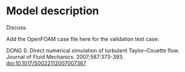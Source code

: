 # Model description

Discuss.

Add the OpenFOAM case file here for the validation test case:

DONG S. Direct numerical simulation of turbulent Taylor–Couette flow. Journal of Fluid Mechanics. 2007;587:373-393. [doi:10.1017/S0022112007007367](https://doi.org/10.1017/S0022112007007367)
